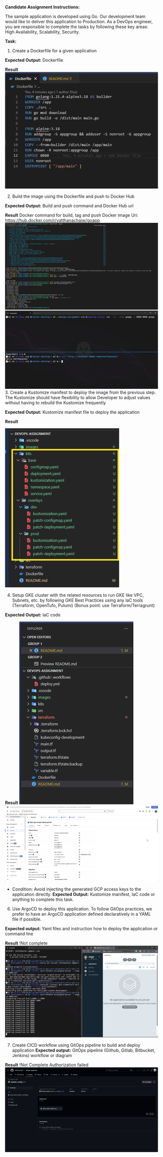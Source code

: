 **Candidate Assignment Instructions:**

The sample application is developed using Go. Our development team would like to deliver this application to Production. As a DevOps engineer, you are responsible to complete the tasks by following these key areas: High Availability, Scalability, Security.

**Task:**

1. Create a Dockerfile for a given application

**Expected Output:** Dockerfile

**Result**
![Dockerfile](images/2025-02-28_12-48-10.png)

2. Build the image using the Dockerfile and push to Docker Hub

**Expected Output:** Build and push command and Docker Hub url

**Result**
Docker command for build, tag and push
Docker image Uri: https://hub.docker.com/r/vatthanachaiw/goapp
![Docker command](images/2025-02-28_12-46-18.png)
![API Result](images/2025-02-28_13-19-53.png)
3. Create a Kustomize manifest to deploy the image from the previous step. The Kustomize should have flexibility to allow Developer to adjust values without having to rebuild the Kustomize frequently

**Expected Output:** Kustomize manifest file to deploy the application

**Result**

![Kustomize manifest](images/2025-02-28_14-34-05.png)

4. Setup GKE cluster with the related resources to run GKE like VPC, Subnets, etc. by following GKE Best Practices using any IaC tools (Terraform, OpenTufo, Pulumi) (Bonus point: use Terraform/Terragrunt)

**Expected Output:** IaC code

**Result**
![Terraform](images/2025-02-28_20-14-25.png)
![GKE](images/2025-02-28_20-12-17.png)

* Condition: Avoid injecting the generated GCP access keys to the application directly. **Expected Output:** Kustomize manifest, IaC code or anything to complete this task.

6. Use ArgoCD to deploy this application. To follow GitOps practices, we prefer to have an ArgoCD application defined declaratively in a YAML file if possible.

**Expected output:** Yaml files and instruction how to deploy the application or command line

**Result**
!Not complete
![Argo CD](images/2025-02-28_20-16-39.png)

7. Create CICD workflow using GitOps pipeline to build and deploy application **Expected output:** GitOps pipeline (Github, Gitlab, Bitbucket, Jenkins) workflow or diagram

**Result**
!Not Complete Authorization failed
![Pipeline Auth failed](images/2025-03-01_02-12-30.png)